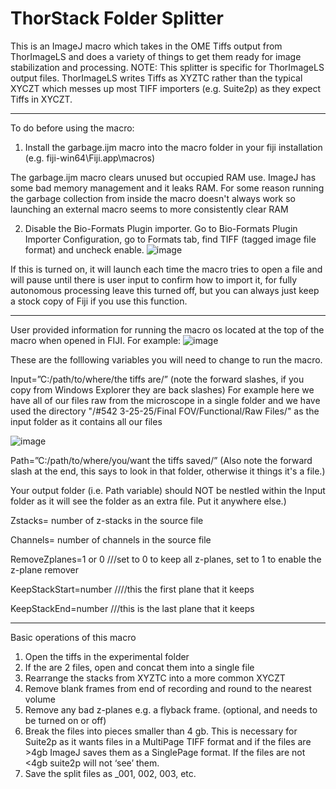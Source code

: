 # ThorStack Folder Splitter
This is an ImageJ macro which takes in the OME Tiffs output from ThorImageLS and does a variety of things to get them ready for image stabilization and processing. 
NOTE: This splitter is specific for ThorImageLS output files. ThorImageLS writes Tiffs as XYZTC rather than the typical XYCZT which messes up most TIFF importers (e.g. Suite2p) as they expect Tiffs in XYCZT.
_____________________________________________________________________________________
To do before using the macro:

1. Install the garbage.ijm macro into the macro folder in your fiji installation (e.g. fiji-win64\Fiji.app\macros)

The garbage.ijm macro clears unused but occupied RAM use. ImageJ has some bad memory management and it leaks RAM. For some reason running the garbage collection from inside the macro doesn't always work so launching an external macro seems to more consistently clear RAM 

2. Disable the Bio-Formats Plugin importer. Go to Bio-Formats Plugin Importer Configuration, go to Formats tab, find TIFF (tagged image file format) and uncheck enable. 
![image](https://user-images.githubusercontent.com/81972652/174402159-72164825-3a24-468e-810c-cd80dd388a9d.png)

If this is turned on, it will launch each time the macro tries to open a file and will pause until there is user input to confirm how to import it, for fully autonomous processing leave this turned off, but you can always just keep a stock copy of Fiji if you use this function.
________________________________________________________________________________________
User provided information for running the macro os located at the top of the macro when opened in FIJI.
For example:
![image](https://user-images.githubusercontent.com/81972652/174402485-e8a77311-daa6-4556-a7fa-1c58c6b3d3c4.png)

These are the folllowing variables you will need to change to run the macro.

Input=”C:/path/to/where/the tiffs are/”   (note the forward slashes, if you copy from Windows Explorer they are back slashes)
For example here we have all of our files raw from the microscope in a single folder and we have used the directory "/#542 3-25-25/Final FOV/Functional/Raw Files/" as the input folder as it contains all our files

![image](https://github.com/user-attachments/assets/a1391f32-0bfa-49c8-9198-67700ea04faa)

Path=”C:/path/to/where/you/want the tiffs saved/”    (Also note the forward slash at the end, this says to look in that folder, otherwise it things it's a file.)

Your output folder (i.e. Path variable) should NOT be nestled within the Input folder as it will see the folder as an extra file. Put it anywhere else.)

Zstacks= number of z-stacks in the source file

Channels= number of channels in the source file

RemoveZplanes=1 or 0      ///set to 0 to keep all z-planes, set to 1 to enable the z-plane remover

KeepStackStart=number   ////this the first plane that it keeps

KeepStackEnd=number   ///this is the last plane that it keeps

________________________________________________________________________________________
Basic operations of this macro
1.	Open the tiffs in the experimental folder
2.	If the are 2 files, open and concat them into a single file
3.	Rearrange the stacks from XYZTC into a more common XYCZT
4.	Remove blank frames from end of recording and round to the nearest volume
5.	Remove any bad z-planes e.g. a flyback frame. (optional, and needs to be turned on or off)
6.	Break the files into pieces smaller than 4 gb. This is necessary for Suite2p as it wants files in a MultiPage TIFF format and if the files are >4gb ImageJ saves them as a SinglePage format. If the files are not <4gb suite2p will not ‘see’ them.
7.	Save the split files as _001, 002, 003, etc.
